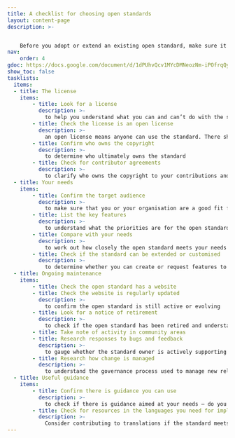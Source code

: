 ```yaml
---
title: A checklist for choosing open standards
layout: content-page
description: >- 


    Before you adopt or extend an existing open standard, make sure it meets your needs. Use this high-level checklist to help you get started.
nav:
    order: 4
gdoc: https://docs.google.com/document/d/1dPUhvQcv1MYcDMNeozNm-iPOfrqQyYFugVAg1Im5Eew/edit?usp=sharing
show_toc: false
tasklists:
  items:
  - title: The license
    items:
        - title: Look for a license
          description: >-
            to help you understand what you can and can’t do with the standard
        - title: Check the license is an open license
          description: >-
            an open license means anyone can use the standard. There shouldn’t be a fee for using the standard 
        - title: Confirm who owns the copyright
          description: >-
            to determine who ultimately owns the standard 
        - title: Check for contributor agreements
          description: >-
            to clarify who owns the copyright to your contributions and any licenses in place
  - title: Your needs
    items:
        - title: Confirm the target audience
          description: >-
            to make sure that you or your organisation are a good fit for the open standard
        - title: List the key features
          description: >-
            to understand what the priorities are for the open standard. Do you need specific features as a developer, data user or data publisher?
        - title: Compare with your needs
          description: >-
            to work out how closely the open standard meets your needs and where the gaps are. What features are required or optional?
        - title: Check if the standard can be extended or customised
          description: >-
            to determine whether you can create or request features to better meet your needs. Check there is clear guidance for managing these changes
  - title: Ongoing maintenance
    items:
        - title: Check the open standard has a website
        - title: Check the website is regularly updated
          description: >-
            to confirm the open standard is still active or evolving
        - title: Look for a notice of retirement
          description: >-
            to check if the open standard has been retired and understand what that means for your use of the standard
        - title: Take note of activity in community areas
        - title: Research responses to bugs and feedback
          description: >-
            to gauge whether the standard owner is actively supporting the open standard and how they engage with the community. Standards that are no longer managed may still be suitable for your needs.
        - title: Research how change is managed
          description: >-
            to understand the governance process used to manage new releases and other changes to the open standard while supporting stability and ease of use
  - title: Useful guidance
    items:
        - title: Confirm there is guidance you can use
          description: >-
            to check if there is guidance aimed at your needs – do you need policy, implementation, high level, or other guidance?
        - title: Check for resources in the languages you need for implementation and support
          description: >-
            Consider contributing to translations if the standard meets your needs but doesn’t include the languages you use
---
```

